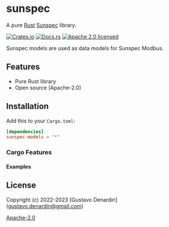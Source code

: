 <!-- SPDX-FileCopyrightText: Copyright (c) 2022-2023 Gustavo Denardin <gustavo.denardin@gmail.com> -->
<!-- SPDX-License-Identifier: Apache-2.0 -->

# sunspec

A pure [Rust](https://www.rust-lang.org)
[Sunspec](https://github.com/sunspec/models) library.

[![Crates.io](https://img.shields.io/crates/v/sunspec-models.svg)](https://crates.io/crates/sunspec-models)
[![Docs.rs](https://docs.rs/sunspec-models/badge.svg)](https://docs.rs/sunspec-models/)
[![Apache 2.0 licensed](https://img.shields.io/badge/license-Apache%202.0-blue.svg)](./LICENSE-APACHE)

Sunspec models are used as data models for Sunspec Modbus.

## Features

- Pure Rust library
- Open source (Apache-2.0)

## Installation

Add this to your `Cargo.toml`:

```toml
[dependencies]
sunspec-models = "*"
```

### Cargo Features


#### Examples



## License

Copyright (c) 2022-2023 [Gustavo Denardin] (gustavo.denardin@gmail.com)

[Apache-2.0](LICENSES/Apache-2.0.txt)
